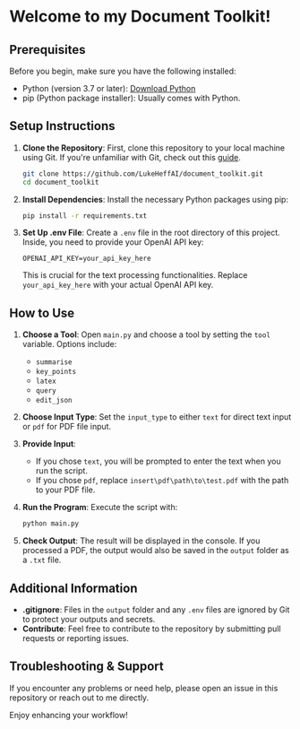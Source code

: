 # Welcome to my Document Toolkit!

## Prerequisites

Before you begin, make sure you have the following installed:

- Python (version 3.7 or later): [Download Python](https://www.python.org/downloads/)
- pip (Python package installer): Usually comes with Python.

## Setup Instructions

1. **Clone the Repository**: First, clone this repository to your local machine using Git. If you're unfamiliar with Git, check out this [guide](https://git-scm.com/book/en/v2/Getting-Started-Git-Basics).

    ```bash
    git clone https://github.com/LukeHeffAI/document_toolkit.git
    cd document_toolkit
    ```

2. **Install Dependencies**: Install the necessary Python packages using pip:

    ```bash
    pip install -r requirements.txt
    ```

3. **Set Up .env File**: Create a `.env` file in the root directory of this project. Inside, you need to provide your OpenAI API key:

    ```Properties
    OPENAI_API_KEY=your_api_key_here
    ```

    This is crucial for the text processing functionalities. Replace `your_api_key_here` with your actual OpenAI API key.

## How to Use

1. **Choose a Tool**: Open `main.py` and choose a tool by setting the `tool` variable. Options include:
    - `summarise`
    - `key_points`
    - `latex`
    - `query`
    - `edit_json`

2. **Choose Input Type**: Set the `input_type` to either `text` for direct text input or `pdf` for PDF file input.

3. **Provide Input**:
    - If you chose `text`, you will be prompted to enter the text when you run the script.
    - If you chose `pdf`, replace `insert\pdf\path\to\test.pdf` with the path to your PDF file.

4. **Run the Program**: Execute the script with:

    ```bash
    python main.py
    ```

5. **Check Output**: The result will be displayed in the console. If you processed a PDF, the output would also be saved in the `output` folder as a `.txt` file.

## Additional Information

- **.gitignore**: Files in the `output` folder and any `.env` files are ignored by Git to protect your outputs and secrets.
- **Contribute**: Feel free to contribute to the repository by submitting pull requests or reporting issues.

## Troubleshooting & Support

If you encounter any problems or need help, please open an issue in this repository or reach out to me directly.

Enjoy enhancing your workflow!
